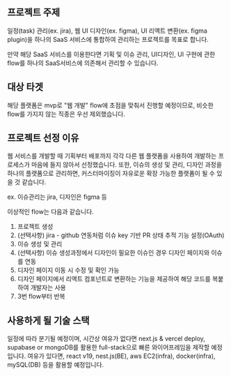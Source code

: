 ##  프로젝트 주제

일정(task) 관리(ex. jira), 웹 UI 디자인(ex. figma), UI 리액트 변환(ex. figma plugin)을 하나의 SaaS 서비스에 통합하여 관리하는 프로젝트를 목표로 합니다.

만약 해당 SaaS 서비스를 이용한다면 기획 및 이슈 관리, UI디자인, UI 구현에 관한 flow를 하나의 SaaS서비스에 의존해서 관리할 수 있습니다.

## 대상 타겟

해당 플랫폼은 mvp로 "웹 개발" flow에 초점을 맞춰서 진행할 예정이므로, 비슷한 flow를 가지지 않는 직종은 우선 제외했습니다.

## 프로젝트 선정 이유

웹 서비스를 개발할 때 기획부터 배포까지 각각 다른 웹 플랫폼을 사용하여 개발하는 프로세스가 마음에 들지 않아서 선정했습니다.
또한, 이슈의 생성 및 관리, 디자인 과정을 하나의 플랫폼으로 관리하면, 커스터마이징이 자유로운 확장 가능한 플랫폼이 될 수 있을 것 같습니다.

ex. 이슈관리는 jira, 디자인은 figma 등

이상적인 flow는 다음과 같습니다.

1. 프로젝트 생성
2. (선택사항) jira - github 연동처럼 이슈 key 기반 PR 상태 추적 기능 설정(OAuth)
3. 이슈 생성 및 관리
4. (선택사항) 이슈 생성과정에서 디자인이 필요한 이슈인 경우 디자인 페이지와 이슈를 연동
5. 디자인 페이지 이동 시 수정 및 확인 가능
6. 디자인 페이지에서 리액트 컴포넌트로 변환하는 기능을 제공하여 해당 코드를 복붙하여 개발자는 사용
7. 3번 flow부터 반복

## 사용하게 될 기술 스택

일정에 따라 분기될 예정이며, 시간상 여유가 없다면 next.js & vercel deploy, supabase or mongoDB를 활용한 full-stack으로 빠른 와이어프레임을 제작할 예정입니다.
여유가 있다면, react v19, nest.js(BE), aws EC2(infra), docker(infra), mySQL(DB) 등을 활용할 예정입니다.


